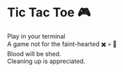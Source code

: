 # Tic Tac Toe :video_game:

Play in your terminal <br>
A game not for the faint-hearted :heavy_multiplication_x: :skull: :large_blue_circle:  
Blood will be shed.  
Cleaning up is appreciated.
